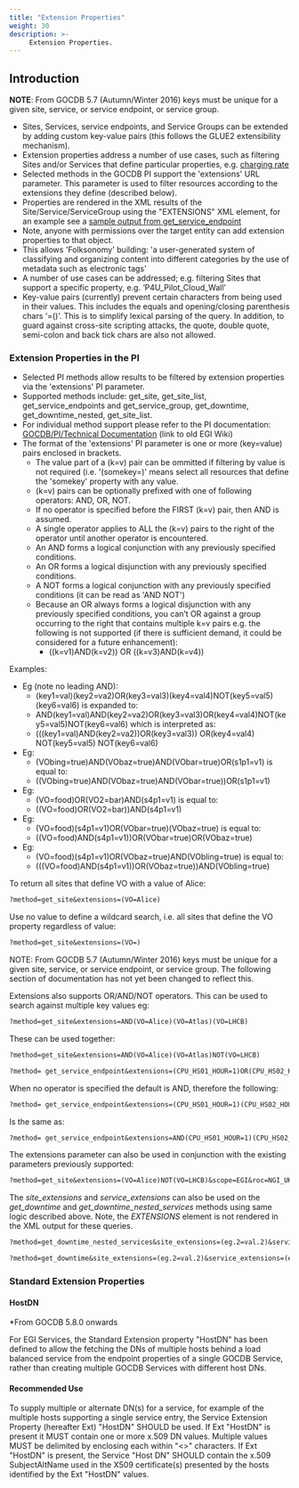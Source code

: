 ```yaml
---
title: "Extension Properties"
weight: 30
description: >-
     Extension Properties.
---
```


## Introduction

**NOTE**: From GOCDB 5.7 (Autumn/Winter 2016) keys must be unique for a given
site, service, or service endpoint, or service group.

- Sites, Services, service endpoints, and Service Groups can be extended by
adding custom key-value pairs (this follows the GLUE2 extensibility mechanism).
- Extension properties address a number of use cases, such as filtering Sites
and/or Services that define particular properties, e.g.
[charging rate](https://rt.egi.eu/rt/Ticket/Display.html?id=3764)
- Selected methods in the GOCDB PI support the 'extensions' URL parameter. This
parameter is used to filter resources according to the extensions they define
(described below).
- Properties are rendered in the XML results of the Site/Service/ServiceGroup
using the "EXTENSIONS" XML element, for an example see a
[sample output from get_service_endpoint](https://wiki.egi.eu/wiki/GOCDB/PI/get_service_endpoint_method)
- Note, anyone with permissions over the target entity can add extension
properties to that object.
- This allows 'Folksonomy' building: 'a user-generated system of classifying and
organizing content into different categories by the use of metadata such as
electronic tags'
- A number of use cases can be addressed; e.g. filtering Sites that support a
specific property, e.g. ‘P4U_Pilot_Cloud_Wall’
- Key-value pairs (currently) prevent certain characters from being used in their
values. This includes the equals and opening/closing parenthesis chars ‘=()’. This
is to simplify lexical parsing of the query. In addition, to guard against
cross-site scripting attacks, the quote, double quote, semi-colon and back tick
chars are also not allowed.

### Extension Properties in the PI

- Selected PI methods allow results to be filtered by extension properties via
the 'extensions' PI parameter.
- Supported methods include: get_site, get_site_list, get_service_endpoints and
get_service_group, get_downtime, get_downtime_nested, get_site_list.
- For individual method support please refer to the PI documentation:
[GOCDB/PI/Technical Documentation](https://wiki.egi.eu/wiki/GOCDB/PI/Technical_Documentation)
(link to old EGI Wiki)
- The format of the 'extensions' PI parameter is one or more (key=value) pairs
enclosed in brackets.
  - The value part of a (k=v) pair can be ommitted if filtering by value is not
required (i.e. '(somekey=)' means select all resources that define the 'somekey'
property with any value.
  - (k=v) pairs can be optionally prefixed with one of following operators: AND,
OR, NOT.
  - If no operator is specified before the FIRST (k=v) pair, then AND is assumed.
  - A single operator applies to ALL the (k=v) pairs to the right of the operator
until another operator is encountered.
  - An AND forms a logical conjunction with any previously specified conditions.
  - An OR forms a logical disjunction with any previously specified conditions.
  - A NOT forms a logical conjunction with any previously specified conditions
(it can be read as 'AND NOT')
  - Because an OR always forms a logical disjunction with any previously
specified conditions, you can’t OR against a group occurring to the right that
contains multiple k=v pairs e.g. the following is not supported (if there is
sufficient demand, it could be considered for a future enhancement):
    - ((k=v1)AND(k=v2)) OR ((k=v3)AND(k=v4))

Examples:

- Eg (note no leading AND):
  - (key1=val)(key2=va2)OR(key3=val3)(key4=val4)NOT(key5=val5)(key6=val6) is
expanded to:
  - AND(key1=val)AND(key2=va2)OR(key3=val3)OR(key4=val4)NOT(key5=val5)NOT(key6=val6)
which is interpreted as:
  - (((key1=val)AND(key2=va2))OR(key3=val3)) OR(key4=val4) NOT(key5=val5) NOT(key6=val6)
- Eg:
  - (VObing=true)AND(VObaz=true)AND(VObar=true)OR(s1p1=v1) is equal to:
  - ((VObing=true)AND(VObaz=true)AND(VObar=true))OR(s1p1=v1)
- Eg:
  - (VO=food)OR(VO2=bar)AND(s4p1=v1) is equal to:
  - ((VO=food)OR(VO2=bar))AND(s4p1=v1)
- Eg:
  - (VO=food)(s4p1=v1)OR(VObar=true)(VObaz=true) is equal to:
  - ((VO=food)AND(s4p1=v1))OR(VObar=true)OR(VObaz=true)
- Eg:
  - (VO=food)(s4p1=v1)OR(VObaz=true)AND(VObling=true) is equal to:
  - (((VO=food)AND(s4p1=v1))OR(VObaz=true))AND(VObling=true)

To return all sites that define VO with a value of Alice:

```markdown
?method=get_site&extensions=(VO=Alice)
```

Use no value to define a wildcard search, i.e. all sites that define the VO
property regardless of value:

```markdown
?method=get_site&extensions=(VO=)
```

NOTE: From GOCDB 5.7 (Autumn/Winter 2016) keys must be unique for a given site,
service, or service endpoint, or service group. The following section of
documentation has not yet been changed to reflect this.

Extensions also supports OR/AND/NOT operators. This can be used to search
against multiple key values eg:

```markdown
?method=get_site&extensions=AND(VO=Alice)(VO=Atlas)(VO=LHCB)
```

These can be used together:

```markdown
?method=get_site&extensions=AND(VO=Alice)(VO=Atlas)NOT(VO=LHCB)
```

```markdown
?method= get_service_endpoint&extensions=(CPU_HS01_HOUR=1)OR(CPU_HS02_HOUR=2)
```

When no operator is specified the default is AND, therefore the following:

```markdown
?method= get_service_endpoint&extensions=(CPU_HS01_HOUR=1)(CPU_HS02_HOUR=2)
```

Is the same as:

```markdown
?method= get_service_endpoint&extensions=AND(CPU_HS01_HOUR=1)(CPU_HS02_HOUR=2)
```

The extensions parameter can also be used in conjunction with the existing
parameters previously supported:

```markdown
?method=get_site&extensions=(VO=Alice)NOT(VO=LHCB)&scope=EGI&roc=NGI_UK
```

The *site_extensions* and *service_extensions* can also be used on the
*get_downtime* and *get_downtime_nested_services* methods using same logic
described above. Note, the *EXTENSIONS* element is not rendered in the XML
output for these queries.

<!-- markdownlint-disable no-inline-html -->
```markdown  
?method=get_downtime_nested_services&site_extensions=(eg.2=val.2)&service_extensions=(eg.2=)
```
<!-- markdownlint-enable no-inline-html -->

```markdown
?method=get_downtime&site_extensions=(eg.2=val.2)&service_extensions=(eg.2=)
```

### Standard Extension Properties

#### HostDN

*From GOCDB 5.8.0 onwards

For EGI Services, the Standard Extension property "HostDN" has been defined to
allow the fetching the DNs of multiple hosts behind a load balanced service from
the endpoint properties of a single GOCDB Service, rather than creating multiple
GOCDB Services with different host DNs.

#### Recommended Use

To supply multiple or alternate DN(s) for a service, for example of the multiple
hosts supporting a single service entry, the Service Extension Property
(hereafter Ext) "HostDN" SHOULD be used. If Ext "HostDN" is present it MUST
contain one or more x.509 DN values. Multiple values MUST be delimited by
enclosing each within "<>" characters. If Ext "HostDN" is present, the Service
"Host DN" SHOULD contain the x.509 SubjectAltName used in the X509 certificate(s)
presented by the hosts identified by the Ext "HostDN" values.
